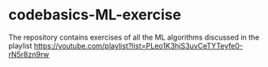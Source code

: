 # codebasics-ML-exercise
The repository contains exercises of all the ML algorithms discussed in the playlist https://youtube.com/playlist?list=PLeo1K3hjS3uvCeTYTeyfe0-rN5r8zn9rw
